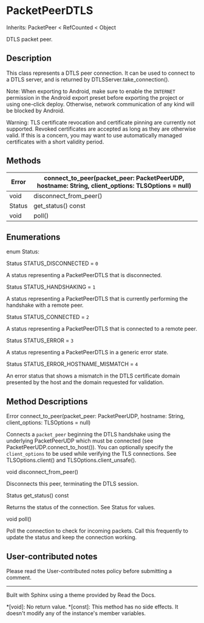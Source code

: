 # PacketPeerDTLS

Inherits: PacketPeer < RefCounted < Object

DTLS packet peer.

## Description

This class represents a DTLS peer connection. It can be used to connect to a
DTLS server, and is returned by DTLSServer.take_connection().

Note: When exporting to Android, make sure to enable the `INTERNET` permission
in the Android export preset before exporting the project or using one-click
deploy. Otherwise, network communication of any kind will be blocked by
Android.

Warning: TLS certificate revocation and certificate pinning are currently not
supported. Revoked certificates are accepted as long as they are otherwise
valid. If this is a concern, you may want to use automatically managed
certificates with a short validity period.

## Methods

Error | connect_to_peer(packet_peer: PacketPeerUDP, hostname: String, client_options: TLSOptions = null)  
---|---  
void | disconnect_from_peer()  
Status | get_status() const  
void | poll()  
  
## Enumerations

enum Status:

Status STATUS_DISCONNECTED = `0`

A status representing a PacketPeerDTLS that is disconnected.

Status STATUS_HANDSHAKING = `1`

A status representing a PacketPeerDTLS that is currently performing the
handshake with a remote peer.

Status STATUS_CONNECTED = `2`

A status representing a PacketPeerDTLS that is connected to a remote peer.

Status STATUS_ERROR = `3`

A status representing a PacketPeerDTLS in a generic error state.

Status STATUS_ERROR_HOSTNAME_MISMATCH = `4`

An error status that shows a mismatch in the DTLS certificate domain presented
by the host and the domain requested for validation.

## Method Descriptions

Error connect_to_peer(packet_peer: PacketPeerUDP, hostname: String,
client_options: TLSOptions = null)

Connects a `packet_peer` beginning the DTLS handshake using the underlying
PacketPeerUDP which must be connected (see PacketPeerUDP.connect_to_host()).
You can optionally specify the `client_options` to be used while verifying the
TLS connections. See TLSOptions.client() and TLSOptions.client_unsafe().

void disconnect_from_peer()

Disconnects this peer, terminating the DTLS session.

Status get_status() const

Returns the status of the connection. See Status for values.

void poll()

Poll the connection to check for incoming packets. Call this frequently to
update the status and keep the connection working.

## User-contributed notes

Please read the User-contributed notes policy before submitting a comment.

* * *

Built with Sphinx using a theme provided by Read the Docs.

  *[void]: No return value.
  *[const]: This method has no side effects. It doesn't modify any of the instance's member variables.

